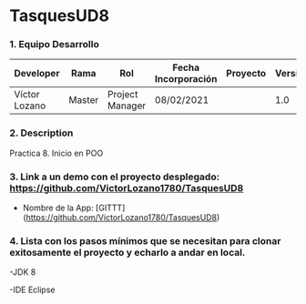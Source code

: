 # TasquesUD8

### 1. Equipo Desarrollo
|Developer	| Rama | Rol | Fecha Incorporación | Proyecto	| Versión|
| ------------ | ------------ | ------------ | ------------ | ------------ | ------------ |
|Víctor Lozano |	Master	| Project Manager	| 08/02/2021 | | 1.0|
### 2. Description
Practica 8. Inicio en POO
### 3. Link a un demo con el proyecto desplegado: https://github.com/VictorLozano1780/TasquesUD8
* Nombre de la App: [GITTT] (https://github.com/VictorLozano1780/TasquesUD8)
### 4. Lista con los pasos mínimos que se necesitan para clonar exitosamente el proyecto y echarlo a andar en local.
-JDK 8

-IDE Eclipse
